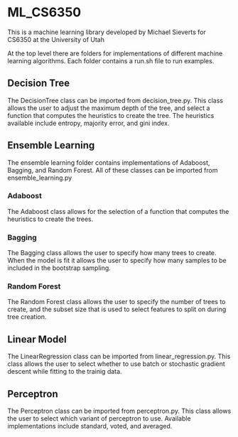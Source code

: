 # ML_CS6350

This is a machine learning library developed by Michael Sieverts for CS6350 at the University of Utah

At the top level there are folders for implementations of different machine learning algorithms. Each folder contains a run.sh file to run examples. 

## Decision Tree

The DecisionTree class can be imported from decision_tree.py. This class allows the user to adjust the maximum depth of the tree, and select a function that computes the heuristics to create the tree. The heuristics available include entropy, majority error, and gini index.

## Ensemble Learning

The ensemble learning folder contains implementations of Adaboost, Bagging, and Random Forest. All of these classes can be imported from ensemble_learning.py

### Adaboost

The Adaboost class allows for the selection of a function that computes the heuristics to create the trees. 

### Bagging

The Bagging class allows the user to specify how many trees to create. When the model is fit it allows the user to specify how many samples to be included in the bootstrap sampling.

### Random Forest

The Random Forest class allows the user to specify the number of trees to create, and the subset size that is used to select features to split on during tree creation. 

## Linear Model

The LinearRegression class can be imported from linear_regression.py. This class allows the user to select whether to use batch or stochastic gradient descent while fitting to the trainig data. 

## Perceptron

The Perceptron class can be imported from perceptron.py. This class allows the user to select which variant of perceptron to use. Available implementations include standard, voted, and averaged. 
